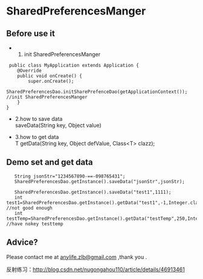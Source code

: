 # SharedPreferencesManger
## Before use it
- 1. init SharedPreferencesManger
```
 public class MyApplication extends Application {
	@Override
	public void onCreate() {
		super.onCreate();
		SharedPreferencesDao.initSharePrefenceDao(getApplicationContext());  //init SharedPreferencesManger
	}
}
```  

- 2.how to save data  
saveData(String key, Object value) 

- 3.how to get data  
<T> T getData(String key, Object defValue, Class&lt;T> clazz);  

## Demo set and get data  
```
   String jsonStr="1234567890-==-098765431";
   SharedPreferencesDao.getInstance().saveData("jsonStr",jsonStr);

   SharedPreferencesDao.getInstance().saveData("test1",1111);
   int test1=SharedPreferencesDao.getInstance().getData("test1",-1,Integer.class); //not good enough
   int testTemp=SharedPreferencesDao.getInstance().getData("testTemp",250,Integer.class);  //have nokey testtemp
```

## Advice?

Please contact me at anylife.zlb@gmail.com ,thank you .  


反射练习：http://blog.csdn.net/nugongahou110/article/details/46913461
